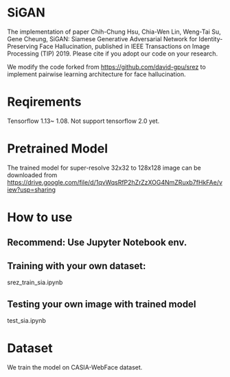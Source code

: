 # SiGAN

The implementation of paper Chih-Chung Hsu, Chia-Wen Lin, Weng-Tai Su, Gene Cheung, SiGAN: Siamese Generative Adversarial Network for Identity-Preserving Face Hallucination, published in IEEE Transactions on Image Processing (TIP) 2019.
Please cite if you adopt our code on your research.

We modify the code forked from https://github.com/david-gpu/srez to implement pairwise learning architecture for face hallucination.

# Reqirements
Tensorflow 1.13~ 1.08. Not support tensorflow 2.0 yet.

# Pretrained Model
The trained model for super-resolve 32x32 to 128x128 image can be downloaded from
https://drive.google.com/file/d/1qvWqsRfP2hZrZzXOG4NmZRuxb7fHkFAe/view?usp=sharing

# How to use
## Recommend: Use Jupyter Notebook env.
## Training with your own dataset:

srez_train_sia.ipynb

## Testing your own image with trained model

test_sia.ipynb

# Dataset
We train the model on CASIA-WebFace dataset.
